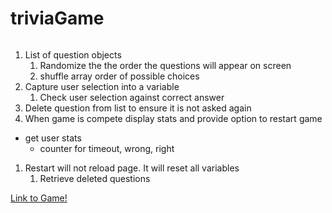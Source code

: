 # triviaGame

```javascript


```
1. List of question objects
    1. Randomize the the order the questions will appear on screen
    1. shuffle array order of possible choices
1. Capture user selection into a variable
    1. Check user selection against correct answer
1. Delete question from list to ensure it is not asked again
1. When game is compete display stats and provide option to restart game

* get user stats
    * counter for timeout, wrong, right
1. Restart will not reload page. It will reset all variables
    1. Retrieve deleted questions
  
  
[Link to Game!](https://theandes.github.io/triviaGame/)
